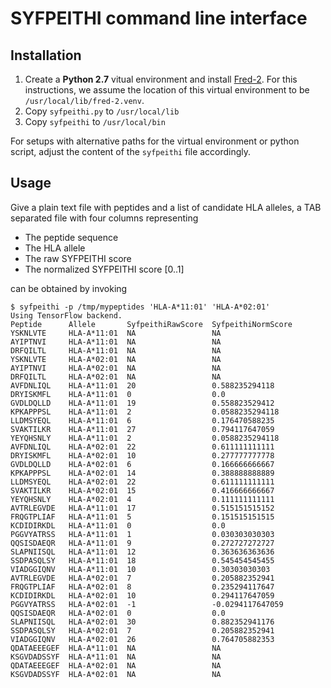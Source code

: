 # SYFPEITHI command line interface

## Installation

1. Create a **Python 2.7** vitual environment and install [Fred-2](https://github.com/FRED-2/Fred2). For this instructions, we assume the location of this virtual environment to be `/usr/local/lib/fred-2.venv`.
1. Copy `syfpeithi.py` to `/usr/local/lib`
1. Copy `syfpeithi` to `/usr/local/bin`

For setups with alternative paths for the virtual environment or python script, adjust the content of the `syfpeithi` file accordingly.

## Usage

Give a plain text file with peptides and a list of candidate HLA alleles, a TAB separated file with four columns representing

* The peptide sequence
* The HLA allele
* The raw SYFPEITHI score
* The normalized SYFPEITHI score [0..1]

can be obtained by invoking

```
$ syfpeithi -p /tmp/mypeptides 'HLA-A*11:01' 'HLA-A*02:01'
Using TensorFlow backend.
Peptide      Allele       SyfpeithiRawScore  SyfpeithiNormScore
YSKNLVTE     HLA-A*11:01  NA                 NA
AYIPTNVI     HLA-A*11:01  NA                 NA
DRFQILTL     HLA-A*11:01  NA                 NA
YSKNLVTE     HLA-A*02:01  NA                 NA
AYIPTNVI     HLA-A*02:01  NA                 NA
DRFQILTL     HLA-A*02:01  NA                 NA
AVFDNLIQL    HLA-A*11:01  20                 0.588235294118
DRYISKMFL    HLA-A*11:01  0                  0.0
GVDLDQLLD    HLA-A*11:01  19                 0.558823529412
KPKAPPPSL    HLA-A*11:01  2                  0.0588235294118
LLDMSYEQL    HLA-A*11:01  6                  0.176470588235
SVAKTILKR    HLA-A*11:01  27                 0.794117647059
YEYQHSNLY    HLA-A*11:01  2                  0.0588235294118
AVFDNLIQL    HLA-A*02:01  22                 0.611111111111
DRYISKMFL    HLA-A*02:01  10                 0.277777777778
GVDLDQLLD    HLA-A*02:01  6                  0.166666666667
KPKAPPPSL    HLA-A*02:01  14                 0.388888888889
LLDMSYEQL    HLA-A*02:01  22                 0.611111111111
SVAKTILKR    HLA-A*02:01  15                 0.416666666667
YEYQHSNLY    HLA-A*02:01  4                  0.111111111111
AVTRLEGVDE   HLA-A*11:01  17                 0.515151515152
FRQGTPLIAF   HLA-A*11:01  5                  0.151515151515
KCDIDIRKDL   HLA-A*11:01  0                  0.0
PGGVYATRSS   HLA-A*11:01  1                  0.030303030303
QQSISDAEQR   HLA-A*11:01  9                  0.272727272727
SLAPNIISQL   HLA-A*11:01  12                 0.363636363636
SSDPASQLSY   HLA-A*11:01  18                 0.545454545455
VIADGGIQNV   HLA-A*11:01  10                 0.30303030303
AVTRLEGVDE   HLA-A*02:01  7                  0.205882352941
FRQGTPLIAF   HLA-A*02:01  8                  0.235294117647
KCDIDIRKDL   HLA-A*02:01  10                 0.294117647059
PGGVYATRSS   HLA-A*02:01  -1                 -0.0294117647059
QQSISDAEQR   HLA-A*02:01  0                  0.0
SLAPNIISQL   HLA-A*02:01  30                 0.882352941176
SSDPASQLSY   HLA-A*02:01  7                  0.205882352941
VIADGGIQNV   HLA-A*02:01  26                 0.764705882353
QDATAEEEGEF  HLA-A*11:01  NA                 NA
KSGVDADSSYF  HLA-A*11:01  NA                 NA
QDATAEEEGEF  HLA-A*02:01  NA                 NA
KSGVDADSSYF  HLA-A*02:01  NA                 NA
```

